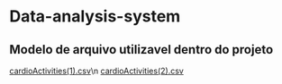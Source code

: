 # Data-analysis-system

## Modelo de arquivo utilizavel dentro do projeto
[cardioActivities(1).csv](https://github.com/hebertberamos/Data-analysis-system/blob/main/csv/cardioActivities%20(1).csv)\n
[cardioActivities(2).csv](https://github.com/hebertberamos/Data-analysis-system/blob/main/csv/cardioActivities.csv)
